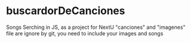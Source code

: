 # buscardorDeCanciones
Songs Serching in JS, as a project for NextU
"canciones" and "imagenes" file are ignore by git, you need to include your images and songs